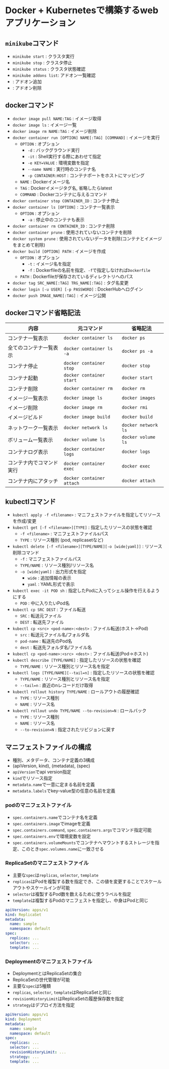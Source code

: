 # Docker + Kubernetesで構築するwebアプリケーション

##  `minikube`コマンド
- `minikube start` : クラスタ実行
- `minikube stop` : クラスタ停止
- `minikube status` : クラスタ状態確認
- `minikube addons list`: アドオン一覧確認
- : アドオン追加
- : アドオン削除


## dockerコマンド
- `docker image pull NAME:TAG` : イメージ取得
- `docker image ls` : イメージ一覧
- `docker image rm NAME:TAG` : イメージ削除
- `docker container run [OPTION] NAME[:TAG] [COMMAND]` : イメージを実行
  - `OPTION` : オプション
    - `-d` : バックグラウンド実行
    - `-it` : Shell実行する際にあわせて指定
    - `-e KEY=VALUE` : 環境変数を指定
    - `--name NAME` : 実行時のコンテナ名
    - `-p CONTAINER:HOST` : コンテナポートをホストにマッピング
  - `NAME` : Dockerイメージ名
  - `TAG` : Dockerイメージタグ名, 省略したらlatest
  - `COMMAND` : Dockerコンテナに与えるコマンド
- `docker container stop CONTAINER_ID` : コンテナ停止
- `docker container ls [OPTION]` : コンテナ一覧表示
  - `OPTION` : オプション
    - `-a` : 停止中のコンテナも表示
- `docker container rm CONTAINER_ID` : コンテナ削除
- `docker container prune` : 使用されていないコンテナを削除
- `docker system prune` : 使用されていないデータを削除(コンテナとイメージをまとめて削除)
- `docker build [OPTION] PATH` : イメージを作成
  - `OPTION` : オプション
    - `-t` : イメージ名を指定
    - `-f` : Dockerfileの名前を指定、`-f`で指定しなければ`Dockerfile`
  - `PATH` : Dockerfileが保存されているディレクトリへのパス
- `docker tag SRC_NAME[:TAG] TRG_NAME[:TAG]` : タグ名変更
- `docker login [-u USER] [-p PASSWORD]` : DockerHubへログイン
- `docker push IMAGE_NAME[:TAG]` : イメージ公開

## dockerコマンド省略記法
| 内容 | 元コマンド | 省略記法 |
|--------|------------|-----------|
| コンテナ一覧表示 | `docker container ls` | `docker ps` |
| 全てのコンテナ一覧表示 | `docker container ls -a` | `docker ps -a` |
| コンテナ停止 | `docker container stop` | `docker stop` |
| コンテナ起動 | `docker container start` | `docker start` |
| コンテナ削除 | `docker container rm` | `docker rm` |
| イメージ一覧表示 | `docker image ls` | `docker images` |
| イメージ削除 | `docker image rm` | `docker rmi` |
| イメージビルド | `docker image build` | `docker build` |
| ネットワーク一覧表示 | `docker network ls` | `docker network ls` |
| ボリューム一覧表示 | `docker volume ls` | `docker volume ls` |
| コンテナログ表示 | `docker container logs` | `docker logs` |
| コンテナ内でコマンド実行 | `docker container exec` | `docker exec` |
| コンテナ内にアタッチ | `docker container attach` | `docker attach` |


## kubectlコマンド
- `kubectl apply -f <filename>` : マニフェストファイルを指定してリソースを作成/変更
- `kubectl get [-f <filename>][TYPE]` : 指定したリソースの状態を確認
  - `-f <filename>` : マニフェストファイルsパス
  - `TYPE` : リソース種別 (pod, replicasetなど)
- `kubectl delete [-f <filename>][TYPE/NAME][-o [wide|yaml]]` : リソース削除コマンド
  - `-f` : マニフェストファイルパス
  - `TYPE/NAME` : リソース種別/リソース名
  - `-o [wide|yaml]` : 出力形式を指定
    - `wide` : 追加情報の表示
    - `yaml` : YAML形式で表示
- `kubectl exec -it POD sh` : 指定したPodに入ってシェル操作を行えるようにする
  - `POD` : 中に入りたいPod名
- `kubectl cp SRC DEST` : ファイル転送
  - `SRC` : 転送元ファイル
  - `DEST` : 転送先ファイル
- `kubectl cp <src> <pod-name>:<dest>` : ファイル転送(ホスト->Pod)
  - `src` : 転送元ファイル名/フォルダ名
  - `pod-name` : 転送先のPod名
  - `dest` : 転送先フォルダ名/ファイル名
- `kubectl cp <pod-name>:<src> <dest>` : ファイル転送(Pod->ホスト)
- `kubectl describe [TYPE/NAME]` : 指定したリソースの状態を確認
  - `TYPE/NAME` : リソース種別とリソース名を指定
- `kubectl logs [TYPE/NAME][--tail=n]` : 指定したリソースの状態を確認
  - `TYPE/NAME` : リソース種別とリソース名を指定
  - `--tail=n` : 直近のnレコードだけ取得
- `kubectl rollout history TYPE/NAME` : ロールアウトの履歴確認
  - `TYPE` : リソース種別
  - `NAME` : リソース名
- `kubectl rollout undo TYPE/NAME --to-revision=N` : ロールバック
  - `TYPE` : リソース種別
  - `NAME` : リソース名
  - `--to-revision=N` : 指定されたリビジョンに戻す

## マニフェストファイルの構成
- 種別、メタデータ、コンテナ定義の3構成
- (apiVersion, kind), (metadata), (spec)
- `apiVersion`でapi version指定
- `kind`でリソース指定
- `metadata.name`で一意に定まる名前を定義
- `metadata.labels`でkey-value型の任意の名前を定義

### podのマニフェストファイル
- `spec.containers.name`でコンテナ名を定義
- `spec.containers.image`でimageを定義
- `spec.containers.command`, `spec.containers.args`でコマンド指定可能
- `spec.containers.env`で環境変数を設定
- `spec.containers.volumeMounts`でコンテナへマウントするストレージを指定、このとき`spec.volumes.name`に一致させる

### ReplicaSetのマニフェストファイル
- 主要な`spec`は`replicas`, `selector`, `template`
- `replicas`はPodを複製する数を指定でき、この値を変更することでスケールアウトやスケールインが可能
- `selector`は複製するPod数を数えるために使うラベルを指定
- `template`は複製するPodのマニフェストを指定し、中身はPodと同じ
```yaml
apiVersion: apps/v1
kind: ReplicaSet
metadata:
  name: sample
  namespace: default
spec:
  replicas: ...
  selector: ...
  template: ...
```

### Deploymentのマニフェストファイル
- DeploymentとはReplicaSetの集合
- ReplicaSetの世代管理が可能
- 主要な`spec`は5種類
- `replicas`, `selector`, `template`はReplicaSetと同じ
- `revisionHistoryLimit`はReplicaSetの履歴保存数を指定
- `strategy`はデプロイ方法を指定
```yaml
apiVersion: apps/v1
kind: Deployment
metadata:
  name: sample
  namespace: default
spec:
  replicas: ...
  selector: ...
  revisionHistoryLimit: ...
  strategy: ...
  template: ...
```